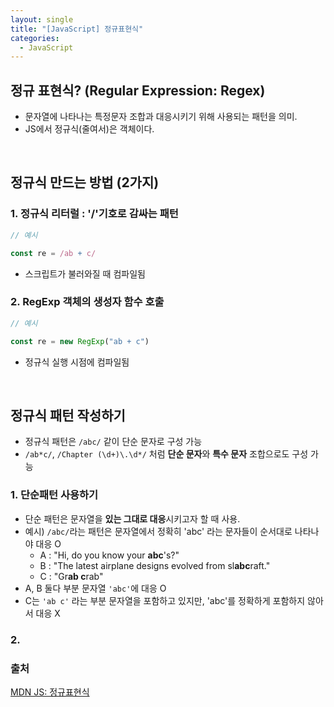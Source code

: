 ```yaml
---
layout: single
title: "[JavaScript] 정규표현식"
categories:
  - JavaScript
---
```


## 정규 표현식? (Regular Expression: Regex)

- 문자열에 나타나는 특정문자 조합과 대응시키기 위해 사용되는 패턴을 의미.
- JS에서 정규식(줄여서)은 객체이다.

<br>

## 정규식 만드는 방법 (2가지)

### 1. 정규식 리터럴 : '/'기호로 감싸는 패턴
```javascript
// 예시

const re = /ab + c/
```
- 스크립트가 불러와질 때 컴파일됨

### 2. RegExp 객체의 생성자 함수 호출
```javascript
// 예시

const re = new RegExp("ab + c")
```

- 정규식 실행 시점에 컴파일됨

<br>

## 정규식 패턴 작성하기

- 정규식 패턴은 `/abc/` 같이 단순 문자로 구성 가능 
- `/ab*c/`, `/Chapter (\d+)\.\d*/` 처럼 **단순 문자**와 **특수 문자** 조합으로도 구성 가능

### 1. 단순패턴 사용하기

- 단순 패턴은 문자열을 **있는 그대로 대응**시키고자 할 때 사용. 
- 예시) `/abc/`라는 패턴은 문자열에서 정확히 'abc' 라는 문자들이 순서대로 나타나야 대응 O
  - A : "Hi, do you know your **abc**'s?" 
  - B : "The latest airplane designs evolved from sl**abc**raft." 
  - C : "Gr**ab c**rab"
- A, B 둘다 부분 문자열 `'abc'`에 대응 O
- C는 `'ab c'` 라는 부분 문자열을 포함하고 있지만, 'abc'를 정확하게 포함하지 않아서 대응 X

### 2. 

### 출처

[MDN JS: 정규표현식](https://developer.mozilla.org/ko/docs/Web/JavaScript/Guide/Regular_Expressions)
